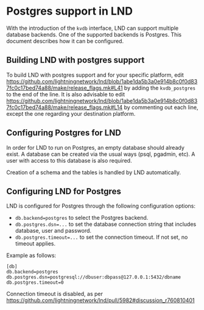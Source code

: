 # Postgres support in LND

With the introduction of the `kvdb` interface, LND can support multiple database
backends. One of the supported backends is Postgres. This document
describes how it can be configured.

## Building LND with postgres support

To build LND with postgres support and for your specific platform, edit https://github.com/lightningnetwork/lnd/blob/1abe1da5b3a0e914b8c0f0d837fc0c17bed74a88/make/release_flags.mk#L41 by adding the `kvdb_postgres` to the end of the line.
It is also advisable to edit https://github.com/lightningnetwork/lnd/blob/1abe1da5b3a0e914b8c0f0d837fc0c17bed74a88/make/release_flags.mk#L14 by commenting out each line, except the one regarding your destination platform.

## Configuring Postgres for LND

In order for LND to run on Postgres, an empty database should already exist. A
database can be created via the usual ways (psql, pgadmin, etc). A user with
access to this database is also required.

Creation of a schema and the tables is handled by LND automatically.

## Configuring LND for Postgres

LND is configured for Postgres through the following configuration options:

* `db.backend=postgres` to select the Postgres backend.
* `db.postgres.dsn=...` to set the database connection string that includes
  database, user and password.
* `db.postgres.timeout=...` to set the connection timeout. If not set, no
  timeout applies.

Example as follows:
```
[db]
db.backend=postgres
db.postgres.dsn=postgresql://dbuser:dbpass@127.0.0.1:5432/dbname
db.postgres.timeout=0
```
Connection timeout is disabled, as per https://github.com/lightningnetwork/lnd/pull/5982#discussion_r760810401
